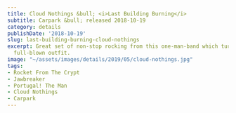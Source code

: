 ```yaml
---
title: Cloud Nothings &bull; <i>Last Building Burning</i>
subtitle: Carpark &bull; released 2018-10-19
category: details
publishDate: '2018-10-19'
slug: last-building-burning-cloud-nothings
excerpt: Great set of non-stop rocking from this one-man-band which turned into a
  full-blown outfit.
image: "~/assets/images/details/2019/05/cloud-nothings.jpg"
tags:
- Rocket From The Crypt
- Jawbreaker
- Portugal! The Man
- Cloud Nothings
- Carpark
---
```


